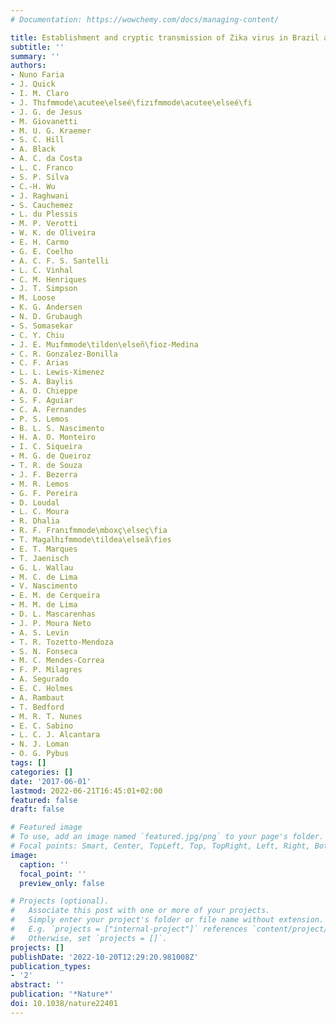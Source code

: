 ```yaml
---
# Documentation: https://wowchemy.com/docs/managing-content/

title: Establishment and cryptic transmission of Zika virus in Brazil and the Americas
subtitle: ''
summary: ''
authors:
- Nuno Faria
- J. Quick
- I. M. Claro
- J. Thıfmmode\acutee\elseé\fizıfmmode\acutee\elseé\fi
- J. G. de Jesus
- M. Giovanetti
- M. U. G. Kraemer
- S. C. Hill
- A. Black
- A. C. da Costa
- L. C. Franco
- S. P. Silva
- C.-H. Wu
- J. Raghwani
- S. Cauchemez
- L. du Plessis
- M. P. Verotti
- W. K. de Oliveira
- E. H. Carmo
- G. E. Coelho
- A. C. F. S. Santelli
- L. C. Vinhal
- C. M. Henriques
- J. T. Simpson
- M. Loose
- K. G. Andersen
- N. D. Grubaugh
- S. Somasekar
- C. Y. Chiu
- J. E. Muıfmmode\tilden\elseñ\fioz-Medina
- C. R. Gonzalez-Bonilla
- C. F. Arias
- L. L. Lewis-Ximenez
- S. A. Baylis
- A. O. Chieppe
- S. F. Aguiar
- C. A. Fernandes
- P. S. Lemos
- B. L. S. Nascimento
- H. A. O. Monteiro
- I. C. Siqueira
- M. G. de Queiroz
- T. R. de Souza
- J. F. Bezerra
- M. R. Lemos
- G. F. Pereira
- D. Loudal
- L. C. Moura
- R. Dhalia
- R. F. Franıfmmode\mboxç\elseç\fia
- T. Magalhıfmmode\tildea\elseã\fies
- E. T. Marques
- T. Jaenisch
- G. L. Wallau
- M. C. de Lima
- V. Nascimento
- E. M. de Cerqueira
- M. M. de Lima
- D. L. Mascarenhas
- J. P. Moura Neto
- A. S. Levin
- T. R. Tozetto-Mendoza
- S. N. Fonseca
- M. C. Mendes-Correa
- F. P. Milagres
- A. Segurado
- E. C. Holmes
- A. Rambaut
- T. Bedford
- M. R. T. Nunes
- E. C. Sabino
- L. C. J. Alcantara
- N. J. Loman
- O. G. Pybus
tags: []
categories: []
date: '2017-06-01'
lastmod: 2022-06-21T16:45:01+02:00
featured: false
draft: false

# Featured image
# To use, add an image named `featured.jpg/png` to your page's folder.
# Focal points: Smart, Center, TopLeft, Top, TopRight, Left, Right, BottomLeft, Bottom, BottomRight.
image:
  caption: ''
  focal_point: ''
  preview_only: false

# Projects (optional).
#   Associate this post with one or more of your projects.
#   Simply enter your project's folder or file name without extension.
#   E.g. `projects = ["internal-project"]` references `content/project/deep-learning/index.md`.
#   Otherwise, set `projects = []`.
projects: []
publishDate: '2022-10-20T12:29:20.981008Z'
publication_types:
- '2'
abstract: ''
publication: '*Nature*'
doi: 10.1038/nature22401
---
```

